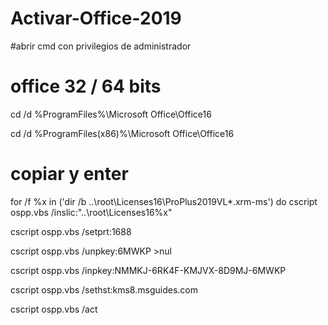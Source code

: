 # Activar-Office-2019

#abrir cmd con privilegios de administrador

# office 32 / 64 bits
cd /d %ProgramFiles%\Microsoft Office\Office16

cd /d %ProgramFiles(x86)%\Microsoft Office\Office16


# copiar y enter
for /f %x in ('dir /b ..\root\Licenses16\ProPlus2019VL*.xrm-ms') do cscript ospp.vbs /inslic:"..\root\Licenses16\%x"

cscript ospp.vbs /setprt:1688

cscript ospp.vbs /unpkey:6MWKP >nul

cscript ospp.vbs /inpkey:NMMKJ-6RK4F-KMJVX-8D9MJ-6MWKP

cscript ospp.vbs /sethst:kms8.msguides.com

cscript ospp.vbs /act
